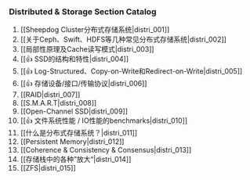 ### Distributed & Storage Section Catalog



1. [[Sheepdog Cluster分布式存储系统|distri_001]]
1. [[关于Ceph、Swift、HDFS等几种常见分布式存储系统|distri_002]]
1. [[局部性原理及Cache读写模式|distri_003]]
1. [[👍 SSD的结构和特性|distri_004]]
1. [[👍 Log-Structured、Copy-on-Write和Redirect-on-Write|distri_005]]
1. [[👍 存储设备/接口/传输协议|distri_006]]
1. [[RAID|distri_007]]
1. [[S.M.A.R.T|distri_008]]
1. [[Open-Channel SSD|distri_009]]
1. [[👍 文件系统性能 / IO性能的benchmarks|distri_010]]
1. [[什么是分布式存储系统？|distri_011]]
1. [[Persistent Memory|distri_012]]
1. [[Coherence & Consistency & Consensus|distri_013]]
1. [[存储栈中的各种”放大“|distri_014]]
1. [[ZFS|distri_015]]